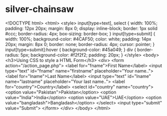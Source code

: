 # silver-chainsaw
&lt;!DOCTYPE html> &lt;html> &lt;style> input[type=text], select {   width: 100%;   padding: 12px 20px;   margin: 8px 0;   display: inline-block;   border: 1px solid #ccc;   border-radius: 4px;   box-sizing: border-box; }  input[type=submit] {   width: 100%;   background-color: #4CAF50;   color: white;   padding: 14px 20px;   margin: 8px 0;   border: none;   border-radius: 4px;   cursor: pointer; }  input[type=submit]:hover {   background-color: #45a049; }  div {   border-radius: 5px;   background-color: #f2f2f2;   padding: 20px; } &lt;/style> &lt;body>  &lt;h3>Using CSS to style a HTML Form&lt;/h3>  &lt;div>   &lt;form action="/action_page.php">     &lt;label for="fname">First Name&lt;/label>     &lt;input type="text" id="fname" name="firstname" placeholder="Your name..">      &lt;label for="lname">Last Name&lt;/label>     &lt;input type="text" id="lname" name="lastname" placeholder="Your last name..">      &lt;label for="country">Country&lt;/label>     &lt;select id="country" name="country">       &lt;option value="Pakistan">Pakistan&lt;/option>       &lt;option value="India">India&lt;/option>       &lt;option value="UAE">UAE&lt;/option>       &lt;option value="bangladash">Bangladash&lt;/option>     &lt;/select>        &lt;input type="submit" value="Submit">   &lt;/form> &lt;/div>  &lt;/body> &lt;/html>
